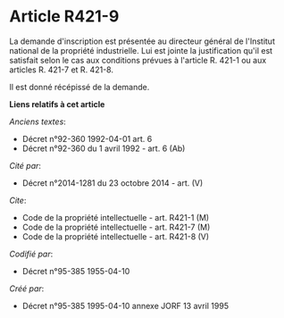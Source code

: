 # Article R421-9

La demande d'inscription est présentée au directeur général de l'Institut national de la propriété industrielle. Lui est
jointe la justification qu'il est satisfait selon le cas aux conditions prévues à l'article R. 421-1 ou aux articles R. 421-7
et R. 421-8.

Il est donné récépissé de la demande.

**Liens relatifs à cet article**

_Anciens textes_:

  - Décret n°92-360 1992-04-01 art. 6
  - Décret n°92-360 du 1 avril 1992 - art. 6 (Ab)

_Cité par_:

  - Décret n°2014-1281 du 23 octobre 2014 - art. (V)

_Cite_:

  - Code de la propriété intellectuelle - art. R421-1 (M)
  - Code de la propriété intellectuelle - art. R421-7 (M)
  - Code de la propriété intellectuelle - art. R421-8 (V)

_Codifié par_:

  - Décret n°95-385 1955-04-10

_Créé par_:

  - Décret n°95-385 1995-04-10 annexe JORF 13 avril 1995
